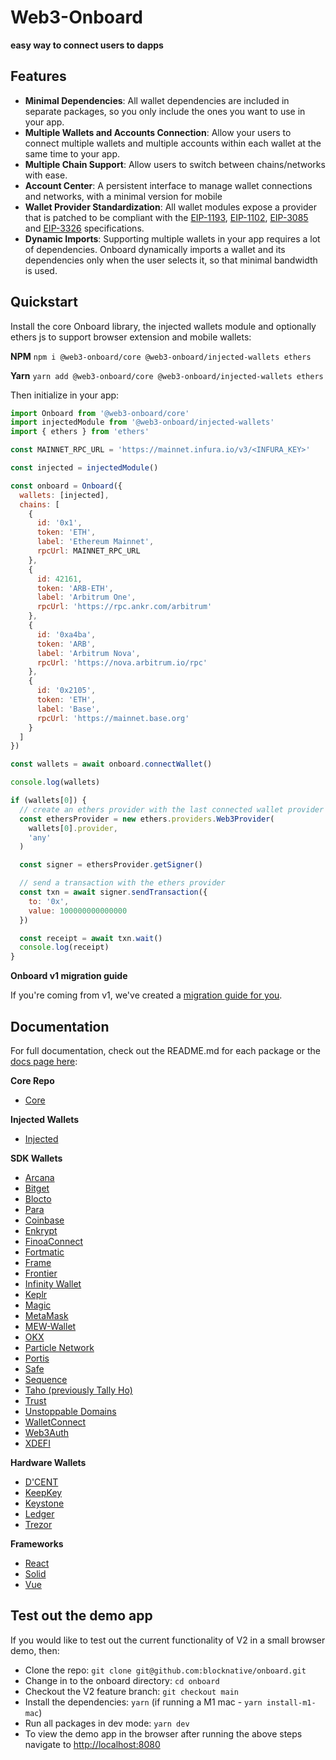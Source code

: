 # Web3-Onboard

**easy way to connect users to dapps**

## Features

- **Minimal Dependencies**: All wallet dependencies are included in separate packages, so you only include the ones you want to use in your app.
- **Multiple Wallets and Accounts Connection**: Allow your users to connect multiple wallets and multiple accounts within each wallet at the same time to your app.
- **Multiple Chain Support**: Allow users to switch between chains/networks with ease.
- **Account Center**: A persistent interface to manage wallet connections and networks, with a minimal version for mobile
- **Wallet Provider Standardization**: All wallet modules expose a provider that is patched to be compliant with the [EIP-1193](https://eips.ethereum.org/EIPS/eip-1193), [EIP-1102](https://eips.ethereum.org/EIPS/eip-1102), [EIP-3085](https://eips.ethereum.org/EIPS/eip-3085) and [EIP-3326](https://ethereum-magicians.org/t/eip-3326-wallet-switchethereumchain/5471) specifications.
- **Dynamic Imports**: Supporting multiple wallets in your app requires a lot of dependencies. Onboard dynamically imports a wallet and its dependencies only when the user selects it, so that minimal bandwidth is used.

## Quickstart

Install the core Onboard library, the injected wallets module and optionally ethers js to support browser extension and mobile wallets:

**NPM**
`npm i @web3-onboard/core @web3-onboard/injected-wallets ethers`

**Yarn**
`yarn add @web3-onboard/core @web3-onboard/injected-wallets ethers`

Then initialize in your app:

```javascript
import Onboard from '@web3-onboard/core'
import injectedModule from '@web3-onboard/injected-wallets'
import { ethers } from 'ethers'

const MAINNET_RPC_URL = 'https://mainnet.infura.io/v3/<INFURA_KEY>'

const injected = injectedModule()

const onboard = Onboard({
  wallets: [injected],
  chains: [
    {
      id: '0x1',
      token: 'ETH',
      label: 'Ethereum Mainnet',
      rpcUrl: MAINNET_RPC_URL
    },
    {
      id: 42161,
      token: 'ARB-ETH',
      label: 'Arbitrum One',
      rpcUrl: 'https://rpc.ankr.com/arbitrum'
    },
    {
      id: '0xa4ba',
      token: 'ARB',
      label: 'Arbitrum Nova',
      rpcUrl: 'https://nova.arbitrum.io/rpc'
    },
    {
      id: '0x2105',
      token: 'ETH',
      label: 'Base',
      rpcUrl: 'https://mainnet.base.org'
    }
  ]
})

const wallets = await onboard.connectWallet()

console.log(wallets)

if (wallets[0]) {
  // create an ethers provider with the last connected wallet provider
  const ethersProvider = new ethers.providers.Web3Provider(
    wallets[0].provider,
    'any'
  )

  const signer = ethersProvider.getSigner()

  // send a transaction with the ethers provider
  const txn = await signer.sendTransaction({
    to: '0x',
    value: 100000000000000
  })

  const receipt = await txn.wait()
  console.log(receipt)
}
```

**Onboard v1 migration guide**

If you're coming from v1, we've created a [migration guide for you](https://onboard.blocknative.com/docs/overview/onboard.js-migration-guide#background).

## Documentation

For full documentation, check out the README.md for each package or the [docs page here](https://onboard.blocknative.com/docs/overview/introduction#features):

**Core Repo**

- [Core](packages/core/README.md)

**Injected Wallets**

- [Injected](packages/injected/README.md)

**SDK Wallets**

- [Arcana](packages/arcana-auth/README.md)
- [Bitget](packages/bitget/README.md)
- [Blocto](packages/blocto/README.md)
- [Para](packages/para/README.md)
- [Coinbase](packages/coinbase/README.md)
- [Enkrypt](packages/enkrypt/README.md)
- [FinoaConnect](packages/finoaconnect/README.md)
- [Fortmatic](packages/fortmatic/README.md)
- [Frame](packages/frame/README.md)
- [Frontier](packages/frontier/README.md)
- [Infinity Wallet](packages/infinity-wallet/README.md)
- [Keplr](packages/keplr/README.md)
- [Magic](packages/magic/README.md)
- [MetaMask](packages/metamask/README.md)
- [MEW-Wallet](packages/mew-wallet/README.md)
- [OKX](packages/okx/README.md)
- [Particle Network](packages/particle-network/README.md)
- [Portis](packages/portis/README.md)
- [Safe](packages/gnosis/README.md)
- [Sequence](packages/sequence/README.md)
- [Taho (previously Tally Ho)](packages/tallyho/README.md)
- [Trust](packages/trust/README.md)
- [Unstoppable Domains](packages/uauth/README.md)
- [WalletConnect](packages/walletconnect/README.md)
- [Web3Auth](packages/web3auth/README.md)
- [XDEFI](packages/xdefi/README.md)

**Hardware Wallets**

- [D'CENT](packages/dcent/README.md)
- [KeepKey](packages/keepkey/README.md)
- [Keystone](packages/keystone/README.md)
- [Ledger](packages/ledger/README.md)
- [Trezor](packages/trezor/README.md)

**Frameworks**

- [React](packages/react/README.md)
- [Solid](packages/solid/README.md)
- [Vue](packages/vue/README.md)

## Test out the demo app

If you would like to test out the current functionality of V2 in a small browser demo, then:

- Clone the repo: `git clone git@github.com:blocknative/onboard.git`
- Change in to the onboard directory: `cd onboard`
- Checkout the V2 feature branch: `git checkout main`
- Install the dependencies: `yarn` (if running a M1 mac - `yarn install-m1-mac`)
- Run all packages in dev mode: `yarn dev`
- To view the demo app in the browser after running the above steps navigate to [http://localhost:8080](http://localhost:8080)
